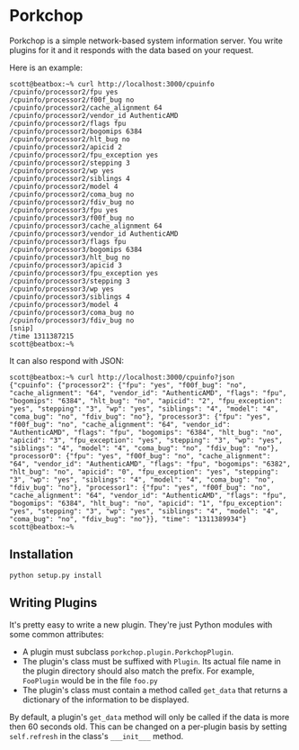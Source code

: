Porkchop
========

Porkchop is a simple network-based system information server. You write plugins
for it and it responds with the data based on your request.

Here is an example:

    scott@beatbox:~% curl http://localhost:3000/cpuinfo
    /cpuinfo/processor2/fpu yes 
    /cpuinfo/processor2/f00f_bug no
    /cpuinfo/processor2/cache_alignment 64
    /cpuinfo/processor2/vendor_id AuthenticAMD
    /cpuinfo/processor2/flags fpu 
    /cpuinfo/processor2/bogomips 6384
    /cpuinfo/processor2/hlt_bug no
    /cpuinfo/processor2/apicid 2
    /cpuinfo/processor2/fpu_exception yes 
    /cpuinfo/processor2/stepping 3
    /cpuinfo/processor2/wp yes 
    /cpuinfo/processor2/siblings 4
    /cpuinfo/processor2/model 4
    /cpuinfo/processor2/coma_bug no
    /cpuinfo/processor2/fdiv_bug no
    /cpuinfo/processor3/fpu yes 
    /cpuinfo/processor3/f00f_bug no
    /cpuinfo/processor3/cache_alignment 64
    /cpuinfo/processor3/vendor_id AuthenticAMD
    /cpuinfo/processor3/flags fpu 
    /cpuinfo/processor3/bogomips 6384
    /cpuinfo/processor3/hlt_bug no
    /cpuinfo/processor3/apicid 3
    /cpuinfo/processor3/fpu_exception yes 
    /cpuinfo/processor3/stepping 3
    /cpuinfo/processor3/wp yes 
    /cpuinfo/processor3/siblings 4
    /cpuinfo/processor3/model 4
    /cpuinfo/processor3/coma_bug no
    /cpuinfo/processor3/fdiv_bug no
    [snip]
    /time 1311387215
    scott@beatbox:~%

It can also respond with JSON:

    scott@beatbox:~% curl http://localhost:3000/cpuinfo?json
    {"cpuinfo": {"processor2": {"fpu": "yes", "f00f_bug": "no", "cache_alignment": "64", "vendor_id": "AuthenticAMD", "flags": "fpu", "bogomips": "6384", "hlt_bug": "no", "apicid": "2", "fpu_exception": "yes", "stepping": "3", "wp": "yes", "siblings": "4", "model": "4", "coma_bug": "no", "fdiv_bug": "no"}, "processor3": {"fpu": "yes", "f00f_bug": "no", "cache_alignment": "64", "vendor_id": "AuthenticAMD", "flags": "fpu", "bogomips": "6384", "hlt_bug": "no", "apicid": "3", "fpu_exception": "yes", "stepping": "3", "wp": "yes", "siblings": "4", "model": "4", "coma_bug": "no", "fdiv_bug": "no"}, "processor0": {"fpu": "yes", "f00f_bug": "no", "cache_alignment": "64", "vendor_id": "AuthenticAMD", "flags": "fpu", "bogomips": "6382", "hlt_bug": "no", "apicid": "0", "fpu_exception": "yes", "stepping": "3", "wp": "yes", "siblings": "4", "model": "4", "coma_bug": "no", "fdiv_bug": "no"}, "processor1": {"fpu": "yes", "f00f_bug": "no", "cache_alignment": "64", "vendor_id": "AuthenticAMD", "flags": "fpu", "bogomips": "6384", "hlt_bug": "no", "apicid": "1", "fpu_exception": "yes", "stepping": "3", "wp": "yes", "siblings": "4", "model": "4", "coma_bug": "no", "fdiv_bug": "no"}}, "time": "1311389934"}
    scott@beatbox:~% 

Installation
------------

    python setup.py install

Writing Plugins
---------------

It's pretty easy to write a new plugin. They're just Python modules with some common attributes:

* A plugin must subclass ```porkchop.plugin.PorkchopPlugin```.
* The plugin's class must be suffixed with ```Plugin```. Its actual file name in the plugin directory should also match the prefix. For example, ```FooPlugin``` would be in the file ```foo.py```
* The plugin's class must contain a method called ```get_data``` that returns a dictionary of the information to be displayed.

By default, a plugin's ```get_data``` method will only be called if the data is more then 60 seconds old. This can be changed on a per-plugin basis by setting ```self.refresh``` in the class's ```___init___``` method.
